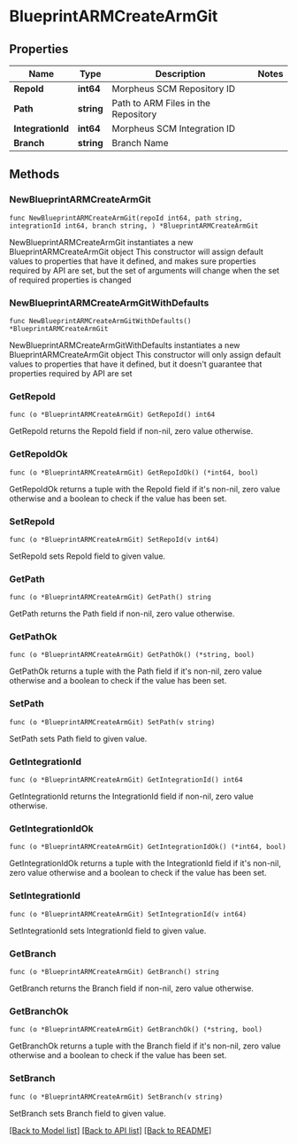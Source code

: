# BlueprintARMCreateArmGit

## Properties

Name | Type | Description | Notes
------------ | ------------- | ------------- | -------------
**RepoId** | **int64** | Morpheus SCM Repository ID | 
**Path** | **string** | Path to ARM Files in the Repository | 
**IntegrationId** | **int64** | Morpheus SCM Integration ID | 
**Branch** | **string** | Branch Name | 

## Methods

### NewBlueprintARMCreateArmGit

`func NewBlueprintARMCreateArmGit(repoId int64, path string, integrationId int64, branch string, ) *BlueprintARMCreateArmGit`

NewBlueprintARMCreateArmGit instantiates a new BlueprintARMCreateArmGit object
This constructor will assign default values to properties that have it defined,
and makes sure properties required by API are set, but the set of arguments
will change when the set of required properties is changed

### NewBlueprintARMCreateArmGitWithDefaults

`func NewBlueprintARMCreateArmGitWithDefaults() *BlueprintARMCreateArmGit`

NewBlueprintARMCreateArmGitWithDefaults instantiates a new BlueprintARMCreateArmGit object
This constructor will only assign default values to properties that have it defined,
but it doesn't guarantee that properties required by API are set

### GetRepoId

`func (o *BlueprintARMCreateArmGit) GetRepoId() int64`

GetRepoId returns the RepoId field if non-nil, zero value otherwise.

### GetRepoIdOk

`func (o *BlueprintARMCreateArmGit) GetRepoIdOk() (*int64, bool)`

GetRepoIdOk returns a tuple with the RepoId field if it's non-nil, zero value otherwise
and a boolean to check if the value has been set.

### SetRepoId

`func (o *BlueprintARMCreateArmGit) SetRepoId(v int64)`

SetRepoId sets RepoId field to given value.


### GetPath

`func (o *BlueprintARMCreateArmGit) GetPath() string`

GetPath returns the Path field if non-nil, zero value otherwise.

### GetPathOk

`func (o *BlueprintARMCreateArmGit) GetPathOk() (*string, bool)`

GetPathOk returns a tuple with the Path field if it's non-nil, zero value otherwise
and a boolean to check if the value has been set.

### SetPath

`func (o *BlueprintARMCreateArmGit) SetPath(v string)`

SetPath sets Path field to given value.


### GetIntegrationId

`func (o *BlueprintARMCreateArmGit) GetIntegrationId() int64`

GetIntegrationId returns the IntegrationId field if non-nil, zero value otherwise.

### GetIntegrationIdOk

`func (o *BlueprintARMCreateArmGit) GetIntegrationIdOk() (*int64, bool)`

GetIntegrationIdOk returns a tuple with the IntegrationId field if it's non-nil, zero value otherwise
and a boolean to check if the value has been set.

### SetIntegrationId

`func (o *BlueprintARMCreateArmGit) SetIntegrationId(v int64)`

SetIntegrationId sets IntegrationId field to given value.


### GetBranch

`func (o *BlueprintARMCreateArmGit) GetBranch() string`

GetBranch returns the Branch field if non-nil, zero value otherwise.

### GetBranchOk

`func (o *BlueprintARMCreateArmGit) GetBranchOk() (*string, bool)`

GetBranchOk returns a tuple with the Branch field if it's non-nil, zero value otherwise
and a boolean to check if the value has been set.

### SetBranch

`func (o *BlueprintARMCreateArmGit) SetBranch(v string)`

SetBranch sets Branch field to given value.



[[Back to Model list]](../README.md#documentation-for-models) [[Back to API list]](../README.md#documentation-for-api-endpoints) [[Back to README]](../README.md)


